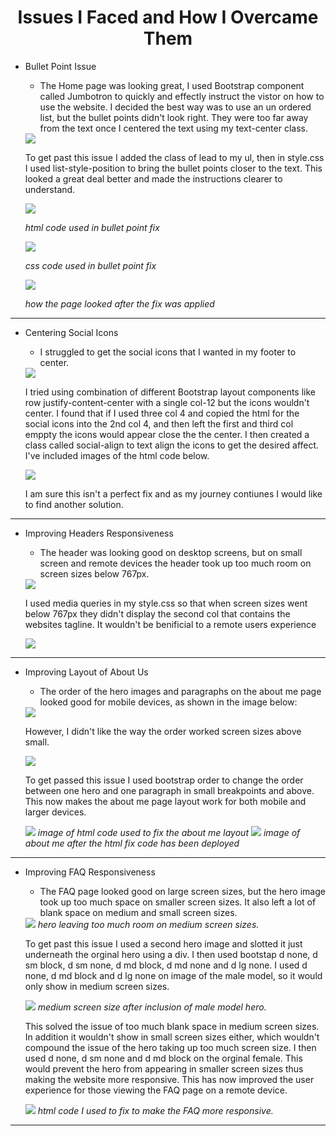 <h1 style="text-align: center;">Issues I Faced and How I Overcame Them</h1>

* Bullet Point Issue

    * The Home page was looking great, I used Bootstrap component called Jumbotron to quickly and effectly instruct the vistor on how to use the website. I decided the best way was to use an un ordered list, but the bullet points didn't look right. They were too far away from the text once I centered the text using my text-center class. 


    <img src="assets/images/issues-images/ulindexbulletpointstoofarout.png">


    To get past this issue I added the class of lead to my ul, then in style.css I used list-style-position to bring the bullet points closer to the text. This looked a great deal better and made the instructions clearer to understand. 


    <img src="assets/images/issues-images/ulindexbulletpointstoofaroutfixhtml.png">

    <i>html code used in bullet point fix</i>

    <img src="assets/images/issues-images/ulindexbulletpointstoofaroutfixcss.png">

    <i>css code used in bullet point fix</i>

    <img src="assets/images/issues-images/ulindexbulletpointstoofaroutfix.png">
    
    <i>how the page looked after the fix was applied</i>

<hr>

* Centering Social Icons

    * I struggled to get the social icons that I wanted in my footer to center.

    <img src="assets/images/issues-images/can'tgetsocialstocenter.png">

    I tried using combination of different Bootstrap layout components like row justify-content-center with a single col-12 but the icons wouldn't center. I found that if I used three col 4 and copied the html for the social icons into the 2nd col 4, and then left the first and third col emppty the icons would appear close the the center. I then created a class called social-align to text align the icons to get the desired affect. I've included images of the html code below. 

    <img src="assets/images/issues-images/can'tgetsocialstocenterfix.png">

    I am sure this isn't a perfect fix and as my journey contiunes I would like to find another solution.

<hr>

* Improving Headers Responsiveness

    * The header was looking good on desktop screens, but on small screen and remote devices the header took up too much room on screen sizes below 767px. 

    <img src="assets/images/issues-images/largeheaderinmobileview.png">

    I used media queries in my style.css so that when screen sizes went below 767px they didn't display the second col that contains the websites tagline. It wouldn't be benificial to a remote users experience

    <img src="assets/images/issues-images/largeheaderinmobileviewfix.png">

<hr>

* Improving Layout of About Us

    * The order of the hero images and paragraphs on the about me page looked good for mobile devices, as shown in the image below: 

    <img src="assets/images/issues-images/heroandtextlayoutaboutmemobile.png">

    However, I didn't like the way the order worked screen sizes above small. 

    <img src="assets/images/issues-images/heroandtextlayoutaboutmedesktop.png">

    To get passed this issue I used bootstrap order to change the order between one hero and one paragraph in small breakpoints and above. This now makes the about me page layout work for both mobile and larger devices.

    <img src="assets/images/issues-images/heroandtextlayoutaboutmedesktopfixcode.png">
    <i>image of html code used to fix the about me layout</i>

    <img src="assets/images/issues-images/heroandtextlayoutaboutmedesktopfix.png">
    <i>image of about me after the html fix code has been deployed</i>

<hr>

* Improving FAQ Responsiveness

    * The FAQ page looked good on large screen sizes, but the hero image took up too much space on smaller screen sizes. It also left a lot of blank space on medium and small screen sizes.

    <img src="assets/images/issues-images/toomuchfreespaceinfaqmdsize.png">
    <i>hero leaving too much room on medium screen sizes.</i>

    To get past this issue I used a second hero image and slotted it just underneath the orginal hero using a div. I then used bootstap d none, d sm block, d sm none, d md block, d md none and d lg none. I used d none, d md block and d lg none on image of the male model, so it would only show in medium screen sizes. 
 
    <img src="assets/images/issues-images/toomuchfreespaceinfaqmdsizeaddmale.png">
    <i>medium screen size after inclusion of male model hero.</i>
 
    This solved the issue of too much blank space in medium screen sizes. In addition it wouldn't show in small screen sizes either, which wouldn't compound the issue of the hero taking up too much screen size. I then used d none, d sm none and d md block on the orginal female. This would prevent the hero from appearing in smaller screen sizes thus making the website more responsive. This has now improved the user experience for those viewing the FAQ page on a remote device. 

    <img src="assets/images/issues-images/toomuchfreespaceinfaqmdsizeaddmalehtmlfix.png">
    <i>html code I used to fix to make the FAQ more responsive.</i>

<hr>

